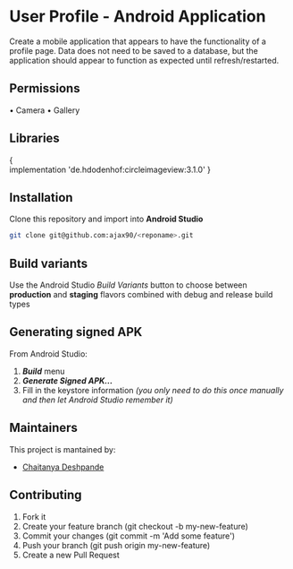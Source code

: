 # User Profile - Android Application

Create a mobile application that appears to have the functionality of a profile page. Data does not need to be saved to a database, but the application should appear to function as expected until refresh/restarted.

<h2>Permissions</h2>
•	Camera
•	Gallery

<h2>Libraries</h2>
{<br/>
implementation 'de.hdodenhof:circleimageview:3.1.0'
}

## Installation
Clone this repository and import into **Android Studio**
```bash
git clone git@github.com:ajax90/<reponame>.git
```

## Build variants
Use the Android Studio *Build Variants* button to choose between **production** and **staging** flavors combined with debug and release build types


## Generating signed APK
From Android Studio:
1. ***Build*** menu
2. ***Generate Signed APK...***
3. Fill in the keystore information *(you only need to do this once manually and then let Android Studio remember it)*

## Maintainers
This project is mantained by:
* [Chaitanya Deshpande](http://github.com/ajax90)


## Contributing

1. Fork it
2. Create your feature branch (git checkout -b my-new-feature)
3. Commit your changes (git commit -m 'Add some feature')
4. Push your branch (git push origin my-new-feature)
5. Create a new Pull Request
